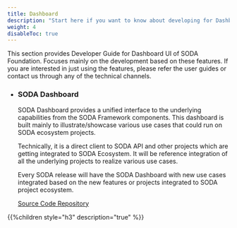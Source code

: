 ```yaml
---
title: Dashboard
description: "Start here if you want to know about developing for Dashboard"
weight: 4
disableToc: true
---
```


This section provides Developer Guide for Dashboard UI of SODA Foundation. Focuses mainly on the development based on these features. If you are interested in just using the features, please refer the user guides or contact us through any of the technical channels.

- ### SODA Dashboard

    SODA Dashboard provides a unified interface to the underlying capabilities from the SODA Framework components. This dashboard is built mainly to illustrate/showcase various use cases that could run on SODA ecosystem projects.

    Technically, it is a direct client to SODA API and other projects which are getting integrated to SODA Ecosystem. It will be reference integration of all the underlying projects to realize various use cases.

    Every SODA release will have the SODA Dashboard with new use cases integrated based on the new features or projects integrated to SODA project ecosystem.

    [Source Code Repository](https://github.com/sodafoundation/dashboard)

{{%children style="h3" description="true" %}}  
